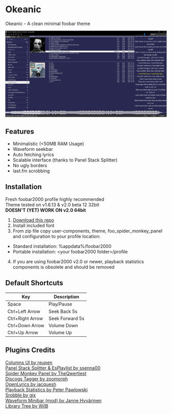# Okeanic

Okeanic - A clean minimal foobar theme

![Screenshot](screenshots/okeanic.png)

## Features

- Minimalistic (<50MB RAM Usage)
- Waveform seekbar
- Auto fetching lyrics
- Scalable interface (thanks to Panel Stack Splitter)
- No ugly borders
- last.fm scrobbing

## Installation

Fresh foobar2000 profile highly recommended\
Theme tested on v1.6.13 & v2.0 beta 12 32bit\
**DOESN'T (YET) WORK ON v2.0 64bit**

1. [Download this repo](https://github.com/D221/Okeanic/zipball/main)
2. Install included font
3. From zip file copy user-components, theme, foo_spider_monkey_panel and configuration to your profile location:

- Standard installation: %appdata%/foobar2000
- Portable installation: \<your foobar2000 folder>/profile

4. If you are using foobar2000 v2.0 or newer, playback statistics components is obsolete and should be removed
## Default Shortcuts

|Key|Description|
|-|-|
|Space|Play/Pause |
|Ctrl+Left Arrow|Seek Back 5s|
|Ctrl+Right Arrow|Seek Forward 5s|
|Ctrl+Down Arrow|Volume Down|
|Ctrl+Up Arrow|Volume Up|

## Plugins Credits

[Columns UI by reupen](https://github.com/reupen/columns_ui)\
[Panel Stack Splitter & EsPlaylist by ssenna00](https://foo2k.chottu.net/)\
[Spider Monkey Panel by TheQwertiest](https://github.com/TheQwertiest/foo_spider_monkey_panel)\
[Discogs Tagger by zoomorph](https://bitbucket.org/zoomorph/foo_discogs)\
[OpenLyrics by jacquesh](https://github.com/jacquesh/foo_openlyrics)\
[Playback Statistics by Peter Pawlowski](https://www.foobar2000.org/components/view/foo_playcount)\
[Srobble by gix](https://github.com/gix/foo_scrobble)\
[Waveform Minibar (mod) by Janne Hyvärinen](https://foobar.hyv.fi/?view=foo_wave_minibar_mod)\
[Library Tree by WilB](https://hydrogenaud.io/index.php?topic=110938.msg1001096#msg1001096)
